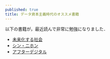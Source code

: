 ```yaml
---
published: true
title: データ資本主義時代のオススメ書籍
---
```

以下の書籍が，最近読んで非常に勉強になりました．

- [未来化する社会](https://amzn.to/327uJmv)
- [シン・ニホン](https://amzn.to/304me90)
- [アフターデジタル](https://amzn.to/2C0mqOJ)
